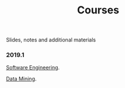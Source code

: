 ﻿---
layout: page      
title: Courses
comments: no   
permalink: /courses/   
---   

Slides, notes and additional materials

### 2019.1

<html>
 <head>
      <meta name="description" content="Courses">
      <meta name="keywords" content="courses">
      <title> Professor Daricélio Soares Couses </title>
 </head>
 
 <body> 


<a href="https://github.com/daricelio/daricelio.github.io/tree/master/courses/2019.1/SoftwareEngineering/">Software Engineering</a>. </p>
<a href="https://github.com/daricelio/daricelio.github.io/tree/master/courses/2019.1/DataMining">Data Mining</a>. <p>


